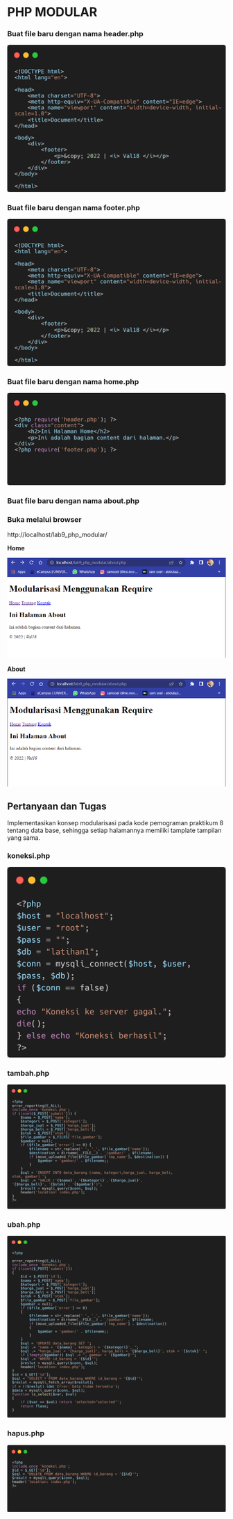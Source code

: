 # PHP MODULAR

### Buat file baru dengan nama **header.php**

![header](source/img/header.png)

### Buat file baru dengan nama **footer.php**

![footer](source/img/footer.png)

### Buat file baru dengan nama **home.php**

![home](source/img/home.png)

### Buat file baru dengan nama **about.php**

### Buka melalui browser 

http://localhost/lab9_php_modular/

**Home**

![output](source/img/output.png)

**About**

![about](source/img/abouti.png)

## Pertanyaan dan Tugas 

Implementasikan konsep modularisasi pada kode pemograman praktikum 8 tentang data base, sehingga setiap halamannya memiliki tamplate tampilan yang sama.

### koneksi.php

![koneksi](source/img/koneksi.png)

### tambah.php

![tambah](source/img/tambah.png)

### ubah.php

![ubah](source/img/ubah.png)

### hapus.php

![hapus](source/img/hapus.png)
